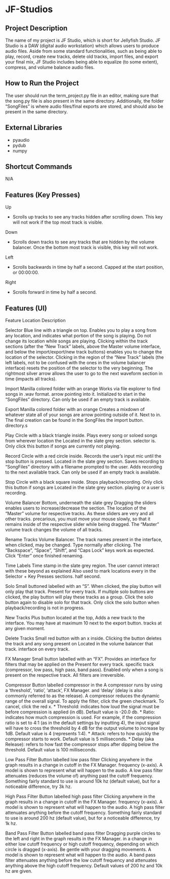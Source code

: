 # JF-Studios
Project Description
-----------
The name of my project is JF Studio, which is short for Jellyfish Studio. 
JF Studio is a DAW (digital audio workstation) which allows users to produce 
audio files. Aside from some standard functionalities, such as being able to 
play, record, create new tracks, delete old tracks, import files, and export 
your final mix, JF Studio includes being able to equalize (to some extent), 
compress, and volume balance audio files. 


How to Run the Project
-----------
The user should run the term_project.py file in an editor, making sure that 
the song.py file is also present in the same directory. Additionally, the 
folder “SongFiles” is where audio files/final exports are stored, and should 
also be present in the same directory.


External Libraries
-----------
* pyaudio
* pydub
* numpy


Shortcut Commands
-----------
N/A 


Features (Key Presses)
-----------
Up
* Scrolls up tracks to see any tracks hidden after scrolling down. This key will not work if the top most track is visible.

Down
* Scrolls down tracks to see any tracks that are hidden by the volume balancer. Once the bottom most track is visible, this key will not work.

Left
* Scrolls backwards in time by half a second. Capped at the start position, or 00:00:00.

Right		
* Scrolls forward in time by half a second. 
	

Features (UI)
-----------
Feature			Location				Description

Selector		Blue line with a triangle on top.	Enables you to play a song from any location, 
								and indicates what portion of the song is playing.
								Do not change its location while songs are playing.
								Clicking within the track sections (after the “New 
								Track” labels, above the Master volume interface, 
								and below the import/export/new track buttons) 
								enables you to change the location of the selector. 
								Clicking in the region of the “New Track” labels 
								(the left labels, not to be confused with the ones in 
								the volume balancer interface) resets the position of 
								the selector to the very beginning. The rightmost silver 
								arrow allows the user to go to the next waveform section 
								in time (impacts all tracks).

Import			Manilla colored folder with an orange 	Works via file explorer to find songs in .wav format. 
			arrow pointing into it.			Initialized to start in the “SongFiles” directory. Can 
								only be used if an empty track is available.
						
Export			Manilla colored folder with an orange 	Creates a mixdown of whatever state all of your songs are 
			arrow pointing outside of it. Next to 	in. The final creation can be found in the SongFiles 
			the import button.			directory.s
	
Play			Circle with a black triangle inside. 	Plays every song or soloed songs from wherever location the 
			Located in the slate grey section.	selector is. Only click this button if songs are currently 
								not playing.

Record			Circle with a red circle inside. 	Records the user’s input mic until the stop button is pressed. 
			Located in the slate grey section.	Saves recording to “SongFiles” directory with a filename 
								prompted to the user. Adds recording to the next available 
								track. Can only be used if an empty track is available.

Stop			Circle with a black square inside. 	Stops playback/recording. Only click this button if songs are 
			Located in the slate grey section.	playing or a user is recording.
	
Volume Balancer		Bottom, underneath the slate grey 	Dragging the sliders enables users to increase/decrease the
			section. The location of the “Master” 	volume for respective tracks. As these sliders are very 
			and all other tracks.			precarious, you must move your mouse slowly, so that it
					 			remains inside of the respective slider while being dragged.
								The “Master” volume track changes the volume of all tracks.

Rename Tracks		Volume Balancer. 			The track names present in the interface, when clicked, may be 
								changed. Type normally after clicking. The “Backspace”, 
								“Space”, “Shift”, and “Caps Lock” keys work as expected. 
								Click “Enter” once finished renaming.

Time Labels		Time stamp in the slate grey region. 	The user cannot interact with these beyond as explained 
			Also used to mark locations every 	in the Selector + Key Presses sections.
			half second. 				

Solo			Small buttoned labelled with an “S”. 	When clicked, the play button will only play that track. 
			Present for every track. 		If multiple solo buttons are clicked, the play button will 
								play these tracks as a group. Click the solo button again to 
								disable solo for that track. Only click the solo button when 
								playback/recording is not in progress.

New Tracks		Plus button located at the top, 	Adds a new track to the interface. You may have at maximum 10 
			next to the export button.		tracks at any given moment.

Delete Tracks		Small red button with an x inside. 	Clicking the button deletes the track and any song present on 
			Located in the volume balancer 		that track.
			interface on every track.		

FX Manager		Small button labelled with an “FX”. 	Provides an interface for filters that may be applied on the 
			Present for every track. 		specific track (compressor, low pass, high pass, band pass). 
								Enabled only when a song is present on the respective track. 
								All filters are irreversible.

Compressor		Button labelled compressor in the 	A compressor runs by using a ‘threshold’, ‘ratio’, ‘attack’,
			FX Manager.				and ‘delay’ (delay is also commonly referred to as the release). 
								A compressor reduces the dynamic range of the overall signal. 
								To apply the filter, click the green checkmark. To cancel, click 
								the red x.
								* Threshold: indicates how loud the signal must be 
								  before compression is applied (in dB). 
								  Default value is -20.0 db.
								* Ratio: indicates how much compression is used. For example, if 
								  the compression ratio is set to 4:1 (as in the default settings 
								  by inputting 4), the input signal will have to cross the 
								  threshold by 4 dB for the output volume to increase by 1dB. 
								  Default value is 4 (represents 1:4).
								* Attack: refers to how quickly the compressor starts to work. 
								  Default value is 5 milliseconds.
								* Delay (aka Release): refers to how fast the compressor stops 
								  after dipping below the threshold. Default value is 100 
								  milliseconds.

Low Pass Filter		Button labelled low pass filter 	Clicking anywhere in the graph results in a change in cutoff 
			in the FX Manager.			frequency (x-axis). A model is shown to represent what will happen 
								to the audio. A low pass filter attenuates (reduces the volume of) 
								anything past the cutoff frequency. Something fairly standard to use 
								is around 10k hz (default value), but for a noticeable difference, 
								try 3k hz.
	
High Pass Filter	Button labelled high pass filter 	Clicking anywhere in the graph results in a change in cutoff 
			in the FX Manager.			frequency (x-axis). A model is shown to represent what will happen
								to the audio. A high pass filter attenuates anything before the 
								cutoff frequency. Something fairly standard to use is around 200 hz 
								(default value), but for a noticeable difference, try 1k hz.
	
Band Pass Filter	Button labelled band pass filter 	Dragging purple circles to the left and right in the graph results
			in the FX Manager.			in a change in either low cutoff frequency or high cutoff frequency, 
								depending on which circle is dragged (x-axis). Be gentle with your 
								dragging movements. A model is shown to represent what will happen to 
								the audio. A band pass filter attenuates anything before the low cutoff 
								frequency and attenuates anything above the high cutoff frequency. 
								Default values of 200 hz and 10k hz are given.
